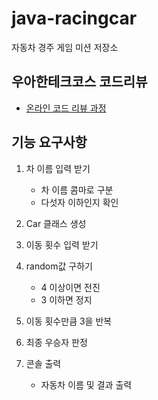 # java-racingcar
자동차 경주 게임 미션 저장소

## 우아한테크코스 코드리뷰
* [온라인 코드 리뷰 과정](https://github.com/woowacourse/woowacourse-docs/blob/master/maincourse/README.md)

## 기능 요구사항
1. 차 이름 입력 받기
    - 차 이름 콤마로 구분
    - 다섯자 이하인지 확인

2. Car 클래스 생성

3. 이동 횟수 입력 받기

4. random값 구하기
    - 4 이상이면 전진
    - 3 이하면 정지

5. 이동 횟수만큼 3을 반복

6. 최종 우승자 판정

7. 콘솔 출력
    - 자동차 이름 및 결과 출력
